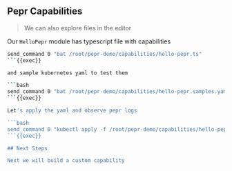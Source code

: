 ## Pepr Capabilities

> We can also explore files in the editor

Our `HelloPepr` module has typescript file with capabilities

```bash
send_command 0 "bat /root/pepr-demo/capabilities/hello-pepr.ts"
```{{exec}}

and sample kubernetes yaml to test them

```bash
send_command 0 "bat /root/pepr-demo/capabilities/hello-pepr.samples.yaml"
```{{exec}}

Let's apply the yaml and observe pepr logs

```bash
send_command 0 "kubectl apply -f /root/pepr-demo/capabilities/hello-pepr.samples.yaml"
```{{exec}}

## Next Steps 

Next we will build a custom capability
